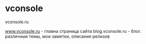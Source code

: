 # vconsole
vconsole.ru

www.vconsole.ru - главна страница сайта
blog.vconsole.ru - блог. различные темы, мои заметки, описание релизов